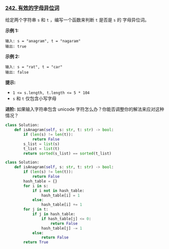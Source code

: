 ### [242. 有效的字母异位词](https://leetcode.cn/problems/valid-anagram/)

给定两个字符串 `s` 和 `t` ，编写一个函数来判断 `t` 是否是 `s` 的 字母异位词。

 

**示例 1:**

```
输入: s = "anagram", t = "nagaram"
输出: true
```

**示例 2:**

```
输入: s = "rat", t = "car"
输出: false
```

 

**提示:**

- `1 <= s.length, t.length <= 5 * 104`
- `s` 和 `t` 仅包含小写字母

 

**进阶:** 如果输入字符串包含 unicode 字符怎么办？你能否调整你的解法来应对这种情况？



```python
class Solution:
    def isAnagram(self, s: str, t: str) -> bool:
        if (len(s) != len(t)):
            return False
        s_list = list(s)
        t_list = list(t)
        return sorted(s_list) == sorted(t_list)
```



```python
class Solution:
    def isAnagram(self, s: str, t: str) -> bool:
        if (len(s) != len(t)):
            return False
        hash_table = {}
        for i in s:
            if i not in hash_table:
                hash_table[i] = 1
            else:
                hash_table[i] += 1
        for j in t:
            if j in hash_table:
                if hash_table[j] <= 0:
                    return False
                hash_table[j] -= 1
            else:
                return False
        return True
```


